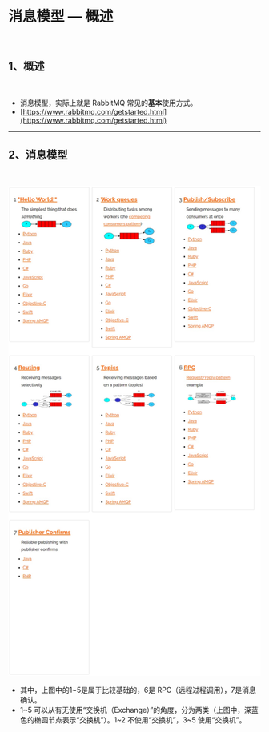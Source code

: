 # 消息模型 — 概述

<br/>

## 1、概述

<br/>

- 消息模型，实际上就是 RabbitMQ 常见的**基本**使用方式。
- [https://www.rabbitmq.com/getstarted.html](https://www.rabbitmq.com/getstarted.html)

---

## 2、消息模型

<br/>



![1](4a75d9c2-4d9b-4d77-99e8-8003a4cdd81d/1.jpg)



- 其中，上图中的1~5是属于比较基础的，6是 RPC（远程过程调用），7是消息确认。
- 1~5 可以从有无使用“交换机（Exchange）”的角度，分为两类（上图中，深蓝色的椭圆节点表示“交换机”）。1~2 不使用“交换机”，3~5 使用“交换机”。